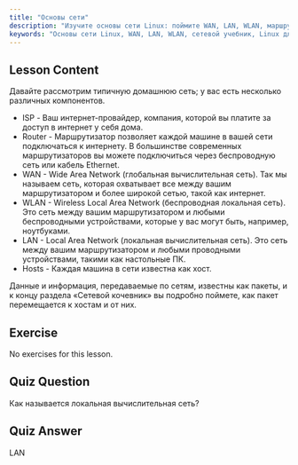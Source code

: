 ```yaml
---
title: "Основы сети"
description: "Изучите основы сети Linux: поймите WAN, LAN, WLAN, маршрутизаторы и хосты. Начните свой путь в сетевых технологиях с этого руководства для начинающих!"
keywords: "Основы сети Linux, WAN, LAN, WLAN, сетевой учебник, Linux для начинающих, руководство по сетям, концепции Linux"
---
```


## Lesson Content

Давайте рассмотрим типичную домашнюю сеть; у вас есть несколько различных компонентов.

- ISP - Ваш интернет-провайдер, компания, которой вы платите за доступ в интернет у себя дома.
- Router - Маршрутизатор позволяет каждой машине в вашей сети подключаться к интернету. В большинстве современных маршрутизаторов вы можете подключиться через беспроводную сеть или кабель Ethernet.
- WAN - Wide Area Network (глобальная вычислительная сеть). Так мы называем сеть, которая охватывает все между вашим маршрутизатором и более широкой сетью, такой как интернет.
- WLAN - Wireless Local Area Network (беспроводная локальная сеть). Это сеть между вашим маршрутизатором и любыми беспроводными устройствами, которые у вас могут быть, например, ноутбуками.
- LAN - Local Area Network (локальная вычислительная сеть). Это сеть между вашим маршрутизатором и любыми проводными устройствами, такими как настольные ПК.
- Hosts - Каждая машина в сети известна как хост.

Данные и информация, передаваемые по сетям, известны как пакеты, и к концу раздела «Сетевой кочевник» вы подробно поймете, как пакет перемещается к хостам и от них.

## Exercise

No exercises for this lesson.

## Quiz Question

Как называется локальная вычислительная сеть?

## Quiz Answer

LAN
